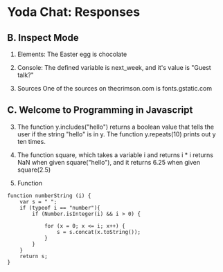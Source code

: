 Yoda Chat: Responses
================

B. Inspect Mode
---------------
1. Elements:
The Easter egg is chocolate

2. Console:
The defined variable is next_week, and it's value is "Guest talk?"

3. Sources
One of the sources on thecrimson.com is fonts.gstatic.com

C. Welcome to Programming in Javascript
---------------------------------------
3. The function y.includes("hello") returns a boolean value that tells the user if the string "hello" is in y. The function y.repeats(10) prints out y ten times.

4. The function square, which takes a variable i and returns i * i returns NaN when given square("hello"), and it returns 6.25 when given square(2.5)

6. Function  
```
function numberString (i) {  
    var s = " ";      
    if (typeof i == "number"){  
        if (Number.isInteger(i) && i > 0) {  
            
            for (x = 0; x <= i; x++) {  
                s = s.concat(x.toString());  
            }  
        }      
    }  
    return s;  
}  
```
